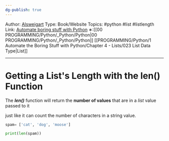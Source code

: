 ```yaml
---
dg-publish: true
---
```

Author: [Alsweigart](https://alsweigart.com/)
Type: Book/Website
Topics: #python #list #listlength
Link: [Automate boring stuff with Python](https://automatetheboringstuff.com/)
∗:[[00 PROGRAMMING/Python/_Python/Python\|00 PROGRAMMING/Python/_Python/Python]] [[PROGRAMMING/Python/1 Automate the Boring Stuff with Python/Chapter 4 - Lists/023 List Data Type\|List]] 

---
# Getting a List's Length with the len() Function

The ___len()___ function will return the __number of values__ that are in a _list_ value passed to it

just like it can count the number of characters in a string value.

```python
spam= ['cat', 'dog', 'moose']

print(len(spam))
```